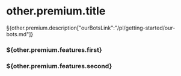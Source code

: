 # other.premium.title

§{other.premium.description["ourBotsLink":"/pl/getting-started/our-bots.md"]}

### \${other.premium.features.first}

### \${other.premium.features.second}
